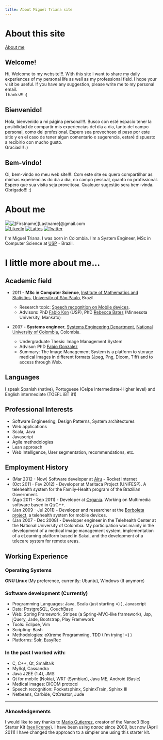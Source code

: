```yaml
---
title: About Miguel Triana site
---
```


# About this site
<a href='#aboutme'>About me</a>

## Welcome!
Hi, Welcome to my website!!!. With this site I want to share my daily experiences of my personal life as well as my professional field. I hope your visit be useful. If you have any suggestion, please write me to my personal email.<br>Thanks!!! :)

## Bienvenido!
Hola, bienvenido a mi p&aacute;gina personal!!!. Busco con est&eacute; espacio tener la posibilidad de compartir mis experiencias del dia a dia, tanto del campo personal, como del profesional. Espero sea provechoso el paso por este sitio y en el caso de tener algun comentario o sugerencia, estar&eacute; dispuesto a recibirlo con mucho gusto.<br>Gracias!!! :)

## Bem-vindo!
Oi, bem-vindo no meu web site!!!. Com este site eu quero compartilhar as minhas experiencias do dia a dia, no campo pessoal, quanto no profissional. Espero que sua visita seja proveitosa. Qualquer sugestão sera bem-vinda. <br>Obrigado!!! :)

# <a name='aboutme'>About me</a>
<img src="/assets/me/perfil1.jpg" class="border" /><img src='/assets/me/elcorreo.jpg' alt='[Firstname][Lastname]@gmail.com' /><br/>
<a href="http://br.linkedin.com/in/emigueltg" target="_blank" title="LinkedIn"><img src="/assets/images/linkedin.gif" alt="LikedIn"/></a>
<a href="http://lattes.cnpq.br/8600783187687973" target="_blank" title="Lattes"><img src="/assets/images/lattes.gif" alt="Lattes"/></a>
<a href="http://twitter.com/edmigueltg" target="_blank" title="Twitter"><img src="/assets/images/twitter.gif" alt="Twitter"/></a>

I'm Miguel Triana. I was born in Colombia. I'm a System Engineer, MSc in Computer Science at <a href='www.usp.br' target='_blank'>USP</a> - Brazil.

# I little more about me...
## Academic field
* 2011 - __MSc in Computer Science__, <a href='www.ime.usp.br' target='_blank'>Institute of Mathematics and Statistics</a>, <a href='www.usp.br' target='_blank'>University of São Paulo</a>, Brazil.
   * Research topic: [Speech recognition on Mobile devices](projects/sr/index.html).
   * Advisors: PhD <a href='http://www.ime.usp.br/~kon/' target='_blank'>Fabio Kon</a> (USP), PhD <a href='http://bates.cs.mnsu.edu' target='_blnak'>Rebecca Bates</a> (Minnesota University, Mankato)

* 2007 - __Systems engineer__, <a href='http://dis.unal.edu.co' target='_blank'>Systems Engineering Department</a>, <a href='www.unal.edu.co' target='_blank'>National University of Colombia</a>, Colombia.
   * Undergraduate Thesis: Image Management System
   * Advisor: PhD <a href='http://dis.unal.edu.co/~fgonza' target='_blank'>Fabio Gonzalez</a>
   * Summary: The Image Management System is a platform to storage medical images in different formats (Jpeg, Png, Dicom, Tiff) and to access through Web.

## Languages
I speak Spanish (native), Portuguese (Celpe Intermediate-Higher level) and English intermediate (TOEFL iBT 81)

## Professional Interests
* Software Engineering, Design Patterns, System architectures
* Web applications
* Scala, Java
* Javascript
* Agile methodologies
* Lean approach
* Web Intelligence, User segmentation, recommendations, etc.

## Employment History
* (Mar 2012 - Now) Software developer at <a href='http://www.airu.com.br' target='_blank'>Airu</a> - Rocket Internet 
* (Oct 2011 - Fev 2012) - Developer at Maritaca Project (UNIFESP). A telehealth system for the Family-Health program of the Brazilian Government.
* (Ago 2011 - Sep 2011) - Developer at <a href='http://www.organia.com.br' targe='_blank'>Organia</a>. Working on Multimedia software based in Qt/C++.
* (Jan 2009 - Jul 2011) - Developer and researcher  at the <a href='http://ccsl.ime.usp.br/borboleta' target='_blank'>Borboleta project</a>, a telehealth system for mobile devices. 
* (Jan 2007 - Dec 2008) - Developer engineer in the Telehealth Center at the National University of Colombia. My participation was mainly in the development of a medical image management system, implementation of a eLearning platform based in Sakai, and the development of a telecare system for remote areas.

## Working Experience
### Operating Systems
__GNU Linux__ (My preference, currently: Ubuntu), Windows (If anymore)
### Software development (Currently)
* Programming Languages: Java, Scala (just starting =) ), Javascript 
* Data: PostgreSQL, CouchBase
* Web: Spring Framework, Stripes (a Spring-MVC-like framework), Jsp, jQuery, Jade, Bootstrap, Play Framework
* Tools: Eclipse, Vim
* Scripting: Bash
* Methodologies: eXtreme Programming, TDD (I'm trying! =) )
* Platforms: Solr, EasyRec

### In the past I worked with:
* C, C++, Qt,  Smalltalk
* MySql, Cassandra
* Java J2EE (1.4), JMS
* Qt for mobile (Nokia), WRT (Symbian), Java ME, Android (Basic)
* Medical images: DICOM protocol
* Speech recognition: Pocketsphinx, SphinxTrain, Sphinx III
* Netbeans, Carbide, QtCreator, Jude


------
### Aknowledgements
I would like to say thanks to [Mario Gutierrez](http://mgutz.com), creator of the Nanoc3 Blog Starter Kit ([see license](/license.html)). I have been using *nanoc* since 2009, but now (April 2011) I have changed the approach to a simpler one using this starter kit. 

